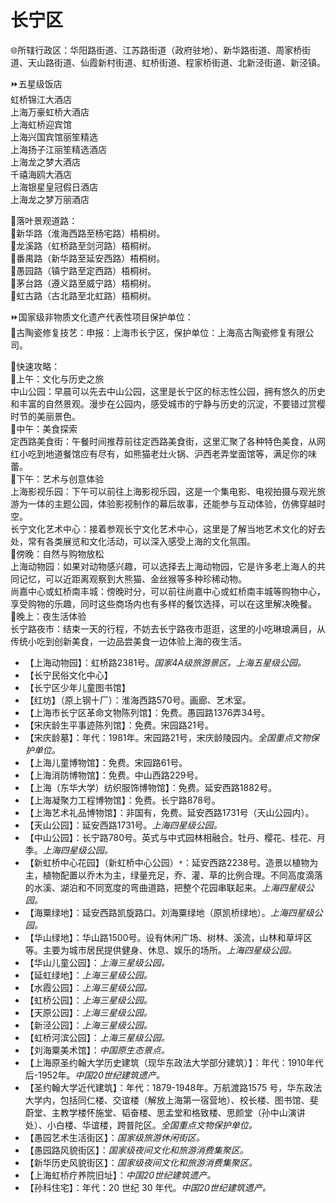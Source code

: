 # 长宁区  
🌐所辖行政区：华阳路街道、江苏路街道（政府驻地）、新华路街道、周家桥街道、天山路街道、仙霞新村街道、虹桥街道、程家桥街道、北新泾街道、新泾镇。  

⏩五星级饭店  
虹桥锦江大酒店  
上海万豪虹桥大酒店  
上海虹桥迎宾馆  
上海兴国宾馆丽笙精选  
上海扬子江丽笙精选酒店  
上海龙之梦大酒店  
千禧海鸥大酒店  
上海银星皇冠假日酒店  
上海龙之梦万丽酒店  

🧭落叶景观道路：  
🔸新华路（淮海西路至杨宅路）梧桐树。  
🔸龙溪路（虹桥路至剑河路）梧桐树。  
🔸番禺路（新华路至延安西路）梧桐树。  
🔸愚园路（镇宁路至定西路）梧桐树。  
🔸茅台路（遵义路至威宁路）梧桐树。  
🔸虹古路（古北路至北虹路）梧桐树。  

⏩国家级非物质文化遗产代表性项目保护单位：  
🔸古陶瓷修复技艺：申报：上海市长宁区，保护单位：上海高古陶瓷修复有限公司。  

🧭快速攻略：  
🔸上午：文化与历史之旅  
中山公园：早晨可以先去中山公园，这里是长宁区的标志性公园，拥有悠久的历史和丰富的自然景观。漫步在公园内，感受城市的宁静与历史的沉淀，不要错过赏樱时节的美丽景色。  
🔸中午：美食探索  
定西路美食街：午餐时间推荐前往定西路美食街，这里汇聚了各种特色美食，从网红小吃到地道餐馆应有尽有，如熊猫老灶火锅、沪西老弄堂面馆等，满足你的味蕾。  
🔸下午：艺术与创意体验  
上海影视乐园：下午可以前往上海影视乐园，这是一个集电影、电视拍摄与观光旅游为一体的主题公园，体验影视制作的幕后故事，还能参与互动体验，仿佛穿越时空。  
长宁文化艺术中心：接着参观长宁文化艺术中心，这里是了解当地艺术文化的好去处，常有各类展览和文化活动，可以深入感受上海的文化氛围。  
🔸傍晚：自然与购物放松  
上海动物园：如果对动物感兴趣，可以选择去上海动物园，它是许多老上海人的共同记忆，可以近距离观察到大熊猫、金丝猴等多种珍稀动物。  
尚嘉中心或虹桥南丰城：傍晚时分，可以前往尚嘉中心或虹桥南丰城等购物中心，享受购物的乐趣，同时这些商场内也有多样的餐饮选择，可以在这里解决晚餐。  
🔸晚上：夜生活体验  
长宁路夜市：结束一天的行程，不妨去长宁路夜市逛逛，这里的小吃琳琅满目，从传统小吃到创新美食，一边品尝美食一边体验上海的夜生活。  

* 【上海动物园】：虹桥路2381号。*国家4A级旅游景区。上海五星级公园。*  
* 【长宁民俗文化中心】  
* 【长宁区少年儿童图书馆】  
* 【红坊】（原上钢十厂）：淮海西路570号。画廊、艺术室。  
* 【上海市长宁区革命文物陈列馆】：免费。愚园路1376弄34号。  
* 【宋庆龄生平事迹陈列馆】：免费。宋园路21号。  
* 【宋庆龄墓】：年代：1981年。宋园路21号，宋庆龄陵园内。*全国重点文物保护单位。*  
* 【上海儿童博物馆】：免费。宋园路61号。  
* 【上海消防博物馆】：免费。中山西路229号。  
* 【上海（东华大学）纺织服饰博物馆】：免费。延安西路1882号。  
* 【上海凝聚力工程博物馆】：免费。长宁路878号。  
* 【上海艺术礼品博物馆】：非国有，免费。延安西路1731号（天山公园内）。  
* 【天山公园】：延安西路1731号。*上海四星级公园。*  
* 【中山公园】：长宁路780号。英式与中式园林相融合。牡丹、樱花、桂花、月季。*上海四星级公园。*  
* 【新虹桥中心花园】（新虹桥中心公园）`*`：延安西路2238号。造景以植物为主，植物配置以乔木为主，绿量充足，乔、灌、草的比例合理。不同高度滴落的水溪、湖泊和不同宽度的弯曲道路，把整个花园串联起来。*上海四星级公园。*  
* 【海粟绿地】：延安西路凯旋路口。刘海粟绿地（原凯桥绿地）。*上海四星级公园。*  
* 【华山绿地】：华山路1500号。设有休闲广场、树林、溪流，山林和草坪区等。主要为城市居民提供健身、休息、娱乐的场所。*上海四星级公园。*  
* 【华山儿童公园】：*上海三星级公园。*  
* 【延虹绿地】：*上海三星级公园。*  
* 【水霞公园】：*上海三星级公园。*  
* 【虹桥公园】：*上海三星级公园。*  
* 【天原公园】：*上海三星级公园。*  
* 【新泾公园】：*上海三星级公园。*  
* 【虹桥河滨公园】：*上海三星级公园。*  
* 【刘海粟美术馆】：*中国原生态景点。*  
* 【上海原圣约翰大学历史建筑（现华东政法大学部分建筑）】：年代：1910年代后-1952年。*中国20世纪建筑遗产。*  
* 【圣约翰大学近代建筑】：年代：1879-1948年。万航渡路1575 号，华东政法大学内，包括同仁楼、交谊楼（解放上海第一宿营地）、校长楼、图书馆、斐蔚堂、主教学楼怀施堂、韬奋楼、思孟堂和格致楼、思颜堂（孙中山演讲处）、小白楼、华谊楼，跨普陀区。*全国重点文物保护单位。*  
* 【愚园艺术生活街区】：*国家级旅游休闲街区。*  
* 【愚园路风貌街区】：*国家级夜间文化和旅游消费集聚区。*  
* 【新华历史风貌街区】：*国家级夜间文化和旅游消费集聚区。*  
* 【上海虹桥疗养院旧址】：*中国20世纪建筑遗产。*  
* 【孙科住宅】：年代：20 世纪 30 年代。*中国20世纪建筑遗产。*  